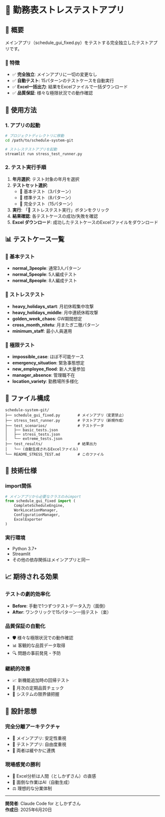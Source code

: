 # 🧪 勤務表ストレステストアプリ

## 📖 概要

メインアプリ（schedule_gui_fixed.py）をテストする完全独立したテストアプリです。

### 🎯 特徴
- ✅ **完全独立**: メインアプリに一切の変更なし
- ✅ **自動テスト**: 15パターンのテストケースを自動実行
- ✅ **Excel一括出力**: 結果をExcelファイルで一括ダウンロード
- ✅ **品質保証**: 様々な極限状況での動作確認

## 🚀 使用方法

### 1. アプリの起動

```bash
# プロジェクトディレクトリに移動
cd /path/to/schedule-system-git

# ストレステストアプリを起動
streamlit run stress_test_runner.py
```

### 2. テスト実行手順

1. **年月選択**: テスト対象の年月を選択
2. **テストセット選択**: 
   - 🔰 基本テスト（3パターン）
   - 💪 標準テスト（8パターン）
   - 🚀 完全テスト（15パターン）
3. **実行**: 「🚀 ストレステスト実行」ボタンをクリック
4. **結果確認**: 各テストケースの成功/失敗を確認
5. **Excel ダウンロード**: 成功したテストケースのExcelファイルをダウンロード

## 📊 テストケース一覧

### 🔰 基本テスト
- **normal_3people**: 通常3人パターン
- **normal_5people**: 5人編成テスト  
- **normal_8people**: 8人編成テスト

### 💪 ストレステスト
- **heavy_holidays_start**: 月初休暇集中攻撃
- **heavy_holidays_middle**: 月中連続休暇攻撃
- **golden_week_chaos**: GW期間想定
- **cross_month_nitetu**: 月またぎ二徹パターン
- **minimum_staff**: 最小人員運用

### 🚀 極限テスト
- **impossible_case**: ほぼ不可能ケース
- **emergency_situation**: 緊急事態想定
- **new_employee_flood**: 新人大量参加
- **manager_absence**: 管理職不在
- **location_variety**: 勤務場所多様化

## 📁 ファイル構成

```
schedule-system-git/
├── schedule_gui_fixed.py        # メインアプリ（変更禁止）
├── stress_test_runner.py        # テストアプリ（新規作成）
├── test_scenarios/              # テストデータ
│   ├── basic_tests.json
│   ├── stress_tests.json
│   └── extreme_tests.json
├── test_results/                # 結果出力
│   └── (自動生成されるExcelファイル)
└── README_STRESS_TEST.md        # このファイル
```

## 🔧 技術仕様

### import関係
```python
# メインアプリから必要なクラスのみimport
from schedule_gui_fixed import (
    CompleteScheduleEngine,
    WorkLocationManager, 
    ConfigurationManager,
    ExcelExporter
)
```

### 実行環境
- Python 3.7+
- Streamlit
- その他の依存関係はメインアプリと同一

## 📈 期待される効果

### テストの劇的効率化
- **Before**: 手動で1つずつテストデータ入力（面倒）
- **After**: ワンクリックで15パターン一括テスト（楽）

### 品質保証の自動化
- 🛡️ 様々な極限状況での動作確認
- 📊 客観的な品質データ取得
- 🔍 問題の事前発見・予防

### 継続的改善
- 📈 新機能追加時の回帰テスト
- 🔄 月次の定期品質チェック
- 🎯 システムの限界値把握

## 🎪 設計思想

### 完全分離アーキテクチャ
- 🎯 メインアプリ: 安定性重視
- 🧪 テストアプリ: 自由度重視
- 🔗 両者は緩やかに連携

### 現場感覚の勝利
- 👀 Excel分析は人間（としかずさん）の直感
- 🤖 面倒な作業はAI（自動生成）
- ⚖️ 理想的な分業体制

---

**開発者**: Claude Code for としかずさん  
**作成日**: 2025年6月20日